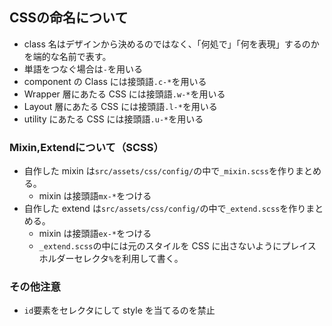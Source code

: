 <h2>CSSの命名について</h2>

- class 名はデザインから決めるのではなく、「何処で」「何を表現」するのかを端的な名前で表す。
- 単語をつなぐ場合は`-`を用いる
- component の Class には接頭語`.c-*`を用いる
- Wrapper 層にあたる CSS には接頭語`.w-*`を用いる
- Layout 層にあたる CSS には接頭語`.l-*`を用いる
- utility にあたる CSS には接頭語`.u-*`を用いる

<h3>Mixin,Extendについて（SCSS）</h3>

- 自作した mixin は`src/assets/css/config/`の中で`_mixin.scss`を作りまとめる。
  - mixin は接頭語`mx-*`をつける
- 自作した extend は`src/assets/css/config/`の中で`_extend.scss`を作りまとめる。
  - mixin は接頭語`ex-*`をつける
  - `_extend.scss`の中には元のスタイルを CSS に出さないようにプレイスホルダーセレクタ`%`を利用して書く。

### その他注意

- `id`要素をセレクタにして style を当てるのを禁止
